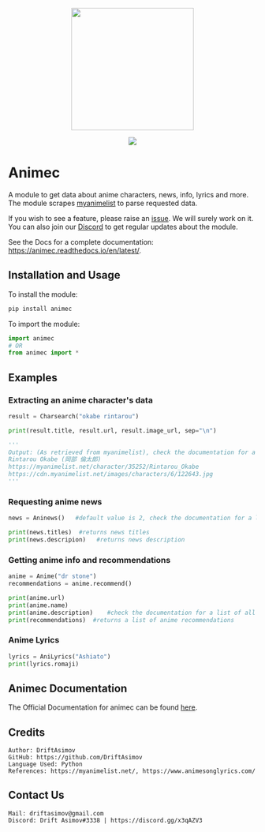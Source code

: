<p align = "center"><img width="248" height="248" src="https://i.imgur.com/IyUybvv.png"></p>
<p align = "center"><a href = "https://discord.gg/x3qAZV3" target = "_blank"><img src = "https://discord.com/api/guilds/759396489373155338/embed.png"></a></p>

# Animec

A module to get data about anime characters, news, info, lyrics and more.
The module scrapes [myanimelist](https://myanimelist.net/) to parse requested data.

If you wish to see a feature, please raise an [issue](https://github.com/DriftAsimov/animec). We will surely work on it.
You can also join our [Discord](https://discord.gg/x3qAZV3) to get regular updates about the module.

See the Docs for a complete documentation: https://animec.readthedocs.io/en/latest/.

## Installation and Usage

To install the module:
```python
pip install animec
```

To import the module:
```python
import animec
# OR
from animec import *
```

## Examples

### Extracting an anime character's data

```python
result = Charsearch("okabe rintarou")

print(result.title, result.url, result.image_url, sep="\n")

'''
Output: (As retrieved from myanimelist), check the documentation for a list of all supported attributes
Rintarou Okabe (岡部 倫太郎)
https://myanimelist.net/character/35252/Rintarou_Okabe
https://cdn.myanimelist.net/images/characters/6/122643.jpg
'''
```

### Requesting anime news

```python
news = Aninews()   #default value is 2, check the documentation for a list of all supported attributes

print(news.titles)  #returns news titles
print(news.descripion)   #returns news description

```

### Getting anime info and recommendations

```python
anime = Anime("dr stone")
recommendations = anime.recommend()

print(anime.url)
print(anime.name)
print(anime.description)    #check the documentation for a list of all supported attributes
print(recommendations)  #returns a list of anime recommendations
```

### Anime Lyrics

```python
lyrics = AniLyrics("Ashiato")
print(lyrics.romaji)
```

## Animec Documentation

The Official Documentation for animec can be found [here](https://animec.readthedocs.io/en/latest/).

## Credits

```
Author: DriftAsimov
GitHub: https://github.com/DriftAsimov
Language Used: Python
References: https://myanimelist.net/, https://www.animesonglyrics.com/
```

## Contact Us
```
Mail: driftasimov@gmail.com
Discord: Drift Asimov#3338 | https://discord.gg/x3qAZV3
```
